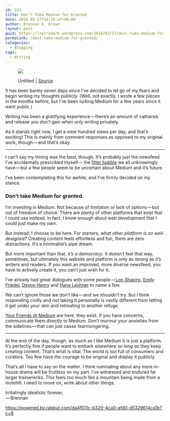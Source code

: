 ```yaml
---
id: 133
title: Don’t Take Medium for Granted
date: 2016-03-27T10:10:47+00:00
author: Brennan K. Brown
layout: post
guid: https://lastremark.wordpress.com/2016/03/27/dont-take-medium-for-granted/
permalink: /dont-take-medium-for-granted/
categories:
  - Blogging
tags:
  - Writing
---
```

<figure class="wp-caption"> 

<img data-width="3000" data-height="2000" src="https://cdn-images-1.medium.com/max/2560/1*S8xlaxth2uIZecHTVMNpHw.jpeg" /> <figcaption class="wp-caption-text">Untitled | <a href="https://www.pexels.com/photo/laptop-notebook-working-outside-4778/" target="_blank" rel="noopener noreferrer">Source</a></figcaption></figure> 

<span>It</span> has been barely seven days since I’ve decided to let go of my fears and begin writing my thoughts publicly. (Well, not exactly. I wrote a few pieces in the months before, but I’ve been lurking Medium for a few years since it went public.)

Writing has been a gratifying experience — there’s an amount of catharsis and release you don’t gain when only writing privately.

As it stands right now, I get a view hundred views per day, and that’s exciting! This is mainly from comment responses as opposed to my original work, though — and that’s okay.

* * *

I can’t say my timing was the best, though. It’s probably just the newsfeed I’ve accidentally prescribed myself— the <a href="http://www.ted.com/talks/eli_pariser_beware_online_filter_bubbles?language=en" target="_blank" rel="noopener noreferrer">filter bubble</a> we all unknowingly have — but a few people seem to be uncertain about Medium and it’s future.

I’ve been contemplating this for awhile, and I’ve firmly decided on my stance.

### Don’t take Medium for granted.

I’m investing in Medium. Not because of limitation or lack of options — but out of freedom of choice. There are plenty of other platforms that exist that I could use instead. In fact, I know enough about web development that I could just make my own.

But instead, I choose to be here. For starters, _what other platform is so well-designed?_ Creating content feels effortless and fun, there are zero distractions. It’s a minimalist’s pipe dream.

But more important than that, _it’s a democracy_. It doesn’t feel that way, sometimes, but ultimately this website and platform is only as strong as it’s writers and readers. If you want an improved, more diverse newsfeed, you have to actively create it, you can’t just wish for it.

I’ve already had great dialogues with some people — <a href="https://medium.com/u/e1924bab9e2d" target="_blank" rel="noopener noreferrer">Lon Shapiro</a>, <a href="https://medium.com/u/a3d13c020f61" target="_blank" rel="noopener noreferrer">Emily Friedel</a>, <a href="https://medium.com/u/cd15b3ebaac5" target="_blank" rel="noopener noreferrer">Devon Henry</a> and <a href="https://medium.com/u/7bd3f8862293" target="_blank" rel="noopener noreferrer">Hana Leshner</a> to name a few.

We can’t ignore those we don’t like — and we shouldn’t try. But I think responding civilly and not taking it personally is vastly different from letting it get under your skin and retreating to another refuge.

<a href="https://medium.com/u/59cb2e9f3b38" target="_blank" rel="noopener noreferrer">Your Friends @ Medium</a> are here, they exist. If you have concerns, communicate them directly to Medium. Don’t murmur your anxieties from the sidelines — that can just cause fearmongering.

* * *

At the end of the day, though, as much as I like Medium it _is_ just a platform. It’s perfectly fine if people want to embark elsewhere _so long as_ they keep creating content. That’s what is vital. The world is too full of consumers and curators. Too few have the courage to be original and display it publicly.

That’s all I have to say on the matter. I think ruminating about any more in-house drama will be fruitless on my part. I’ve witnessed and endured far larger trainwrecks. This feels too much like a mountain being made from a molehill. I need to move on, write about other things.

Irritatingly idealistic forever,  
 — Brennan

<https://powered.by.rabbut.com/da4f511c-b320-4ca0-afd0-d5329614ca1b?c=8>